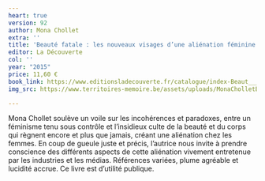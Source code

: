 ```yaml
---
heart: true
version: 92
author: Mona Chollet
extra: ''
title: 'Beauté fatale : les nouveaux visages d’une aliénation féminine'
editor: La Découverte
col: ''
year: "2015"
price: 11,60 €
book_link: https://www.editionsladecouverte.fr/catalogue/index-Beaut___fatale-9782355220395.html
img_src: https://www.territoires-memoire.be/assets/uploads/MonaCholletBeautefatale.jpg

---
```

Mona Chollet soulève un voile sur les incohérences et paradoxes, entre un féminisme tenu sous contrôle et l’insidieux culte de la beauté et du corps qui règnent encore et plus que jamais, créant une aliénation chez les femmes. En coup de gueule juste et précis, l’autrice nous invite à prendre conscience des différents aspects de cette aliénation vivement entretenue par les industries et les médias. Références variées, plume agréable et lucidité accrue. Ce livre est d’utilité publique.